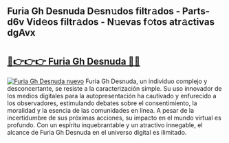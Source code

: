 ## Furia Gh Desnuda D𝚎sn𝚞dos filtr𝚊dos - Parts-d6v Vid𝚎os filtr𝚊dos - N𝚞evas f𝚘tos atr𝚊ctivas dgAvx

# <h2><a href="http://mb4a8c.tromn.icu/?c=Furia+Gh+Desnuda">🔗👉👉👉 Furia Gh Desnuda 🔗🔗</a></h2>

[![Furia Gh Desnuda nuevo](https://i.imgur.com/pEAQMta.gif)](http://mb4a8c.tromn.icu/?c=Furia+Gh+Desnuda)
Furia Gh Desnuda, un individuo complejo y desconcertante, se resiste a la caracterización simple. Su uso innovador de los medios digitales para la autopresentación ha cautivado y enfurecido a los observadores, estimulando debates sobre el consentimiento, la moralidad y la esencia de las comunidades en línea. A pesar de la incertidumbre de sus próximas acciones, su impacto en el mundo virtual es profundo. Con un espíritu inquebrantable y un atractivo innegable, el alcance de Furia Gh Desnuda en el universo digital es ilimitado.
